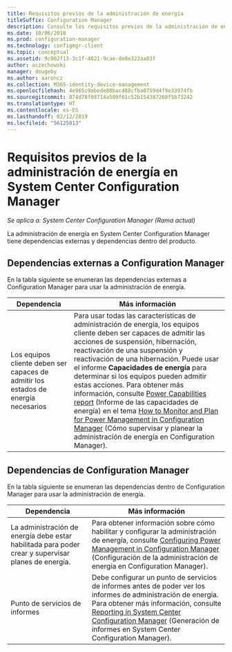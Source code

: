 ```yaml
---
title: Requisitos previos de la administración de energía
titleSuffix: Configuration Manager
description: Consulte los requisitos previos de la administración de energía en System Center Configuration Manager.
ms.date: 10/06/2016
ms.prod: configuration-manager
ms.technology: configmgr-client
ms.topic: conceptual
ms.assetid: 9c062f13-3c1f-4621-9cae-de0e322aa03f
author: aczechowski
manager: dougeby
ms.author: aaroncz
ms.collection: M365-identity-device-management
ms.openlocfilehash: 4e965c9abede80bac488cfba0759d4f9e33974fb
ms.sourcegitcommit: 874d78f08714a509f61c52b154387268f5b73242
ms.translationtype: HT
ms.contentlocale: es-ES
ms.lasthandoff: 02/12/2019
ms.locfileid: "56125813"
---
```

# <a name="prerequisites-for-power-management-in-system-center-configuration-manager"></a>Requisitos previos de la administración de energía en System Center Configuration Manager

*Se aplica a: System Center Configuration Manager (Rama actual)*

La administración de energía en System Center Configuration Manager tiene dependencias externas y dependencias dentro del producto.  

## <a name="dependencies-external-to-configuration-manager"></a>Dependencias externas a Configuration Manager  
 En la tabla siguiente se enumeran las dependencias externas a Configuration Manager para usar la administración de energía.  

|Dependencia|Más información|  
|----------------|----------------------|  
|Los equipos cliente deben ser capaces de admitir los estados de energía necesarios|Para usar todas las características de administración de energía, los equipos cliente deben ser capaces de admitir las acciones de suspensión, hibernación, reactivación de una suspensión y reactivación de una hibernación. Puede usar el informe **Capacidades de energía** para determinar si los equipos pueden admitir estas acciones. Para obtener más información, consulte [Power Capabilities report](../../../../core/clients/manage/power/monitor-and-plan-for-power-management.md#BKMK_Capabilites) (Informe de las capacidades de energía) en el tema [How to Monitor and Plan for Power Management in Configuration Manager](../../../../core/clients/manage/power/monitor-and-plan-for-power-management.md) (Cómo supervisar y planear la administración de energía en Configuration Manager).|  

## <a name="configuration-manager-dependencies"></a>Dependencias de Configuration Manager  
 En la tabla siguiente se enumeran las dependencias dentro de Configuration Manager para usar la administración de energía.  

|Dependencia|Más información|  
|----------------|----------------------|  
|La administración de energía debe estar habilitada para poder crear y supervisar planes de energía.|Para obtener información sobre cómo habilitar y configurar la administración de energía, consulte [Configuring Power Management in Configuration Manager](../../../../core/clients/manage/power/configuring-power-management.md) (Configuración de la administración de energía en Configuration Manager).|  
|Punto de servicios de informes|Debe configurar un punto de servicios de informes antes de poder ver los informes de administración de energía. Para obtener más información, consulte [Reporting in System Center Configuration Manager](../../../../core/servers/manage/reporting.md) (Generación de informes en System Center Configuration Manager).|  
